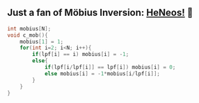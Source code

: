 ## Just a fan of Möbius Inversion: [HeNeos!](https://github.com/HeNeos) 🙂

```cpp
int mobius[N];
void c_mob(){
    mobius[1] = 1;
    for(int i=2; i<N; i++){
        if(lpf[i] == i) mobius[i] = -1;
        else{
            if(lpf[i/lpf[i]] == lpf[i]) mobius[i] = 0;
            else mobius[i] = -1*mobius[i/lpf[i]];
        }
    }
}
```
